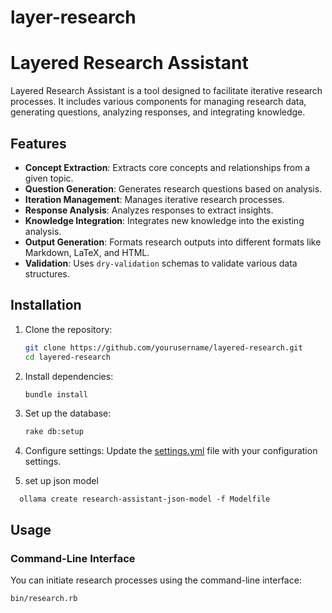 # layer-research
# Layered Research Assistant

Layered Research Assistant is a tool designed to facilitate iterative research processes. It includes various components for managing research data, generating questions, analyzing responses, and integrating knowledge.

## Features

- **Concept Extraction**: Extracts core concepts and relationships from a given topic.
- **Question Generation**: Generates research questions based on analysis.
- **Iteration Management**: Manages iterative research processes.
- **Response Analysis**: Analyzes responses to extract insights.
- **Knowledge Integration**: Integrates new knowledge into the existing analysis.
- **Output Generation**: Formats research outputs into different formats like Markdown, LaTeX, and HTML.
- **Validation**: Uses `dry-validation` schemas to validate various data structures.

## Installation

1. Clone the repository:
    ```sh
    git clone https://github.com/yourusername/layered-research.git
    cd layered-research
    ```

2. Install dependencies:
    ```sh
    bundle install
    ```

3. Set up the database:
    ```sh
    rake db:setup
    ```

4. Configure settings:
    Update the [settings.yml](http://_vscodecontentref_/0) file with your configuration settings.

5. set up json model 
```shell
  ollama create research-assistant-json-model -f Modelfile
```

## Usage

### Command-Line Interface

You can initiate research processes using the command-line interface:

```sh
bin/research.rb